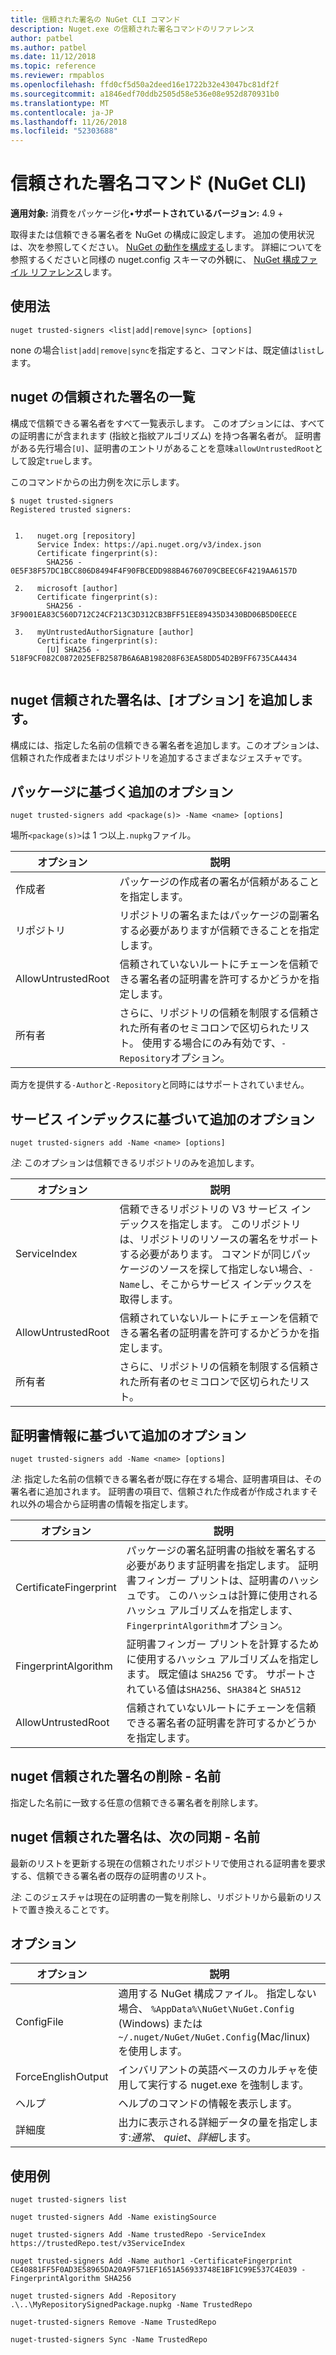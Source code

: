 ```yaml
---
title: 信頼された署名の NuGet CLI コマンド
description: Nuget.exe の信頼された署名コマンドのリファレンス
author: patbel
ms.author: patbel
ms.date: 11/12/2018
ms.topic: reference
ms.reviewer: rmpablos
ms.openlocfilehash: ffd0cf5d50a2deed16e1722b32e43047bc81df2f
ms.sourcegitcommit: a1846edf70ddb2505d58e536e08e952d870931b0
ms.translationtype: MT
ms.contentlocale: ja-JP
ms.lasthandoff: 11/26/2018
ms.locfileid: "52303688"
---
```

# <a name="trusted-signers-command-nuget-cli"></a>信頼された署名コマンド (NuGet CLI)

**適用対象:** 消費をパッケージ化&bullet;**サポートされているバージョン:** 4.9 +

取得または信頼できる署名者を NuGet の構成に設定します。 追加の使用状況は、次を参照してください。 [NuGet の動作を構成する](../consume-packages/configuring-nuget-behavior.md)します。 詳細についてを参照するくださいと同様の nuget.config スキーマの外観に、 [NuGet 構成ファイル リファレンス](../reference/nuget-config-file.md)します。

## <a name="usage"></a>使用法

```cli
nuget trusted-signers <list|add|remove|sync> [options]
```

none の場合`list|add|remove|sync`を指定すると、コマンドは、既定値は`list`します。

## <a name="nuget-trusted-signers-list"></a>nuget の信頼された署名の一覧

構成で信頼できる署名者をすべて一覧表示します。 このオプションには、すべての証明書にが含まれます (指紋と指紋アルゴリズム) を持つ各署名者が。 証明書がある先行場合`[U]`、証明書のエントリがあることを意味`allowUntrustedRoot`として設定`true`します。

このコマンドからの出力例を次に示します。

```cli
$ nuget trusted-signers
Registered trusted signers:


 1.   nuget.org [repository]
      Service Index: https://api.nuget.org/v3/index.json
      Certificate fingerprint(s):
        SHA256 - 0E5F38F57DC1BCC806D8494F4F90FBCEDD988B46760709CBEEC6F4219AA6157D

 2.   microsoft [author]
      Certificate fingerprint(s):
        SHA256 - 3F9001EA83C560D712C24CF213C3D312CB3BFF51EE89435D3430BD06B5D0EECE

 3.   myUntrustedAuthorSignature [author]
      Certificate fingerprint(s):
        [U] SHA256 - 518F9CF082C0872025EFB2587B6A6AB198208F63EA58DD54D2B9FF6735CA4434
        
```

## <a name="nuget-trusted-signers-add-options"></a>nuget 信頼された署名は、[オプション] を追加します。

構成には、指定した名前の信頼できる署名者を追加します。このオプションは、信頼された作成者またはリポジトリを追加するさまざまなジェスチャです。

## <a name="options-for-add-based-on-a-package"></a>パッケージに基づく追加のオプション

```cli
nuget trusted-signers add <package(s)> -Name <name> [options]
```

場所`<package(s)>`は 1 つ以上`.nupkg`ファイル。

| オプション | 説明 |
| --- | --- |
| 作成者 | パッケージの作成者の署名が信頼があることを指定します。 |
| リポジトリ | リポジトリの署名またはパッケージの副署名する必要がありますが信頼できることを指定します。 |
| AllowUntrustedRoot | 信頼されていないルートにチェーンを信頼できる署名者の証明書を許可するかどうかを指定します。 |
| 所有者 | さらに、リポジトリの信頼を制限する信頼された所有者のセミコロンで区切られたリスト。 使用する場合にのみ有効です、`-Repository`オプション。 |

両方を提供する`-Author`と`-Repository`と同時にはサポートされていません。

## <a name="options-for-add-based-on-a-service-index"></a>サービス インデックスに基づいて追加のオプション

```cli
nuget trusted-signers add -Name <name> [options]
```

_注_: このオプションは信頼できるリポジトリのみを追加します。 

| オプション | 説明 |
| --- | --- |
| ServiceIndex | 信頼できるリポジトリの V3 サービス インデックスを指定します。 このリポジトリは、リポジトリのリソースの署名をサポートする必要があります。 コマンドが同じパッケージのソースを探して指定しない場合、`-Name`し、そこからサービス インデックスを取得します。 |
| AllowUntrustedRoot | 信頼されていないルートにチェーンを信頼できる署名者の証明書を許可するかどうかを指定します。 |
| 所有者 | さらに、リポジトリの信頼を制限する信頼された所有者のセミコロンで区切られたリスト。 |

## <a name="options-for-add-based-on-the-certificate-information"></a>証明書情報に基づいて追加のオプション

```cli
nuget trusted-signers add -Name <name> [options]
```

_注_: 指定した名前の信頼できる署名者が既に存在する場合、証明書項目は、その署名者に追加されます。 証明書の項目で、信頼された作成者が作成されますそれ以外の場合から証明書の情報を指定します。

| オプション | 説明 |
| --- | --- |
| CertificateFingerprint | パッケージの署名証明書の指紋を署名する必要があります証明書を指定します。 証明書フィンガー プリントは、証明書のハッシュです。 このハッシュは計算に使用されるハッシュ アルゴリズムを指定します、`FingerprintAlgorithm`オプション。 |
| FingerprintAlgorithm | 証明書フィンガー プリントを計算するために使用するハッシュ アルゴリズムを指定します。 既定値は `SHA256` です。 サポートされている値は`SHA256`、`SHA384`と `SHA512` |
| AllowUntrustedRoot | 信頼されていないルートにチェーンを信頼できる署名者の証明書を許可するかどうかを指定します。 |

## <a name="nuget-trusted-signers-remove--name-name"></a>nuget 信頼された署名の削除 - 名前 <name>

指定した名前に一致する任意の信頼できる署名者を削除します。

## <a name="nuget-trusted-signers-sync--name-name"></a>nuget 信頼された署名は、次の同期 - 名前 <name>

最新のリストを更新する現在の信頼されたリポジトリで使用される証明書を要求する、信頼できる署名者の既存の証明書のリスト。

_注_: このジェスチャは現在の証明書の一覧を削除し、リポジトリから最新のリストで置き換えることです。

## <a name="options"></a>オプション

| オプション | 説明 |
| --- | --- |
| ConfigFile | 適用する NuGet 構成ファイル。 指定しない場合、 `%AppData%\NuGet\NuGet.Config` (Windows) または`~/.nuget/NuGet/NuGet.Config`(Mac/linux) を使用します。|
| ForceEnglishOutput | インバリアントの英語ベースのカルチャを使用して実行する nuget.exe を強制します。 |
| ヘルプ | ヘルプのコマンドの情報を表示します。 |
| 詳細度 | 出力に表示される詳細データの量を指定します:*通常*、 *quiet*、*詳細*します。 |

## <a name="examples"></a>使用例

```cli
nuget trusted-signers list

nuget trusted-signers Add -Name existingSource

nuget trusted-signers Add -Name trustedRepo -ServiceIndex https://trustedRepo.test/v3ServiceIndex

nuget trusted-signers Add -Name author1 -CertificateFingerprint CE40881FF5F0AD3E58965DA20A9F571EF1651A56933748E1BF1C99E537C4E039 -FingerprintAlgorithm SHA256

nuget trusted-signers Add -Repository .\..\MyRepositorySignedPackage.nupkg -Name TrustedRepo

nuget-trusted-signers Remove -Name TrustedRepo

nuget-trusted-signers Sync -Name TrustedRepo
```